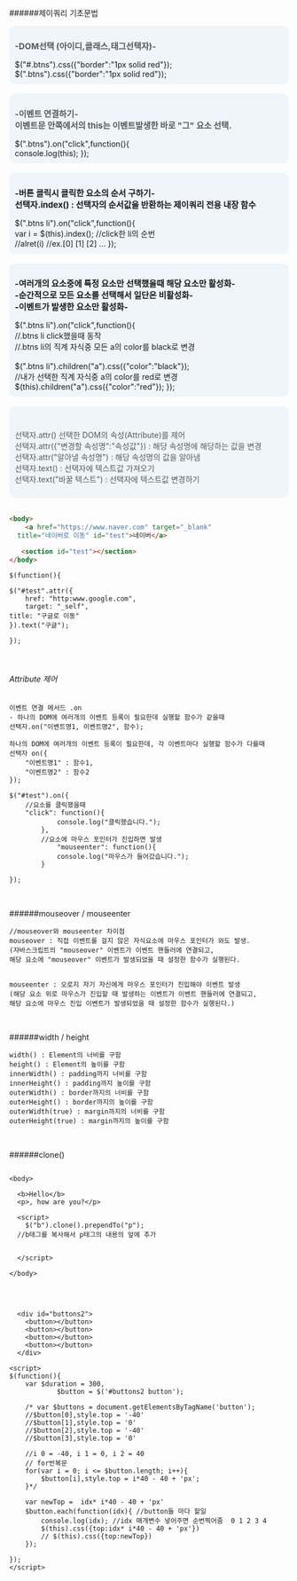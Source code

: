 ######제이쿼리 기초문법


<div style="font-size:14px;background:#EFF5FB;padding:10px;border-radius:10px">
<p style="font-size:15px;font-weight:bold;color:#585858">
-DOM선택 (아이디,클래스,태그선택자)-</p>
$("#.btns").css({"border":"1px solid red"});
<br>
$(".btns").css({"border":"1px solid red"});

</div>


<br>


<div style="font-size:14px;background:#EFF5FB;padding:10px;border-radius:10px">
<p style="font-size:15px;font-weight:bold;color:#585858">
-이벤트 연결하기-
<br>이벤트문 안쪽에서의 this는 이벤트발생한 바로 "그" 요소 선택.
</p>
$(".btns").on("click",function(){
	<br>
  console.log(this);
});
</div>


<br>


<div style="font-size:14px;background:#EFF5FB;padding:10px;border-radius:10px">
<p style="font-size:15px;font-weight:bold;">
-버튼 클릭시 클릭한 요소의 순서 구하기-
<br>선택자.index() : 선택자의 순서값을 반환하는 제이쿼리 전용 내장 함수
</p>
$(".btns li").on("click",function(){
<br>	var i = $(this).index(); //click한 li의 순번
<br>	//alret(i) //ex.[0] [1] [2] ...
});
</div>


<br>


<div style="font-size:14px;background:#EFF5FB;padding:10px;border-radius:10px">
<p style="font-size:15px;font-weight:bold;">
-여러개의 요소중에 특정 요소만 선택했을때 해당 요소만 활성화-
<br>-순간적으로 모든 요소를 선택해서 일단은 비활성화-
<br>-이벤트가 발생한 요소만 활성화-

</p>
$(".btns li").on("click",function(){
  <br>//.btns li click했을때 동작
	<br>//.btns li의 직계 자식중 모든 a의 color를 black로 변경
  <br>
	<br>$(".btns li").children("a").css({"color":"black"});
	<br>//내가 선택한 직계 자식중 a의 color를 red로 변경
	<br>$(this).children("a").css({"color":"red"});
});
</div>


<br>


<div style="font-size:14px;background:#EFF5FB;padding:10px;border-radius:10px">
<p style="font-size:14px;color:#585858">
<br>선택자.attr() 선택한 DOM의 속성(Attribute)를 제어
<br>선택자.attr({"변경할 속성명":"속성값"}) : 해당 속성명에 해당하는 값을 변경
<br>선택자.attr("알아낼 속성명") : 해당 속성명의 값을 알아냄
<br>선택자.text() : 선택자에 텍스트값 가져오기
<br>선택자.text("바꿀 텍스트") : 선택자에 텍스트값 변경하기
</p>
</div>
<br>


```html
<body>
	<a href="https://www.naver.com" target="_blank" 
  title="네이버로 이동" id="test">네이버</a>

   <section id="test"></section>
</body>
```


```Jquery
$(function(){

$("#test".attr({
	href: "http:www.google.com",
	target: "_self",
title: "구글로 이동"
}).text("구글");

});
```


<br>


###### Attribute 제어


```jQery
이벤트 연결 메서드 .on
- 하나의 DOM에 여러개의 이벤트 등록이 필요한데 실행할 함수가 같을때 
선택자.on("이벤트명1, 이벤트명2", 함수);

하나의 DOM에 여러개의 이벤트 등록이 필요한데, 각 이벤트마다 실행할 함수가 다를때 
선택자 on({
	"이벤트명1" : 함수1,
	"이벤트명2" : 함수2
});

$("#test").on({
	//요소를 클릭했을때
	"click": function(){
			console.log("클릭했습니다.");
		},
		//요소에 마우스 포인터가 진입하면 발생
			"mouseenter": function(){
			console.log("마우스가 들어갔습니다.");
		}
	
});
```


<br>


######mouseover / mouseenter
```jquery
//mouseover와 mouseenter 차이점
mouseover : 직접 이벤트를 걸지 않은 자식요소에 마우스 포인터가 와도 발생.
(자바스크립트의 "mouseover" 이벤트가 이벤트 핸들러에 연결되고, 
해당 요소에 "mouseover" 이벤트가 발생되었을 때 설정한 함수가 실행된다.


mouseenter : 오로지 자기 자신에게 마우스 포인터가 진입해야 이벤트 발생
(해당 요소 위로 마우스가 진입할 때 발생하는 이벤트가 이벤트 핸들러에 연결되고, 
해당 요소에 마우스 진입 이벤트가 발생되었을 때 설정한 함수가 실행된다.)

```


<br>


######width / height 


```jquery
width() : Element의 너비를 구함
height() : Element의 높이를 구함
innerWidth() : padding까지 너비를 구함
innerHeight() : padding까지 높이를 구함
outerWidth() : border까지의 너비를 구함
outerHeight() : border까지의 높이를 구함
outerWidth(true) : margin까지의 너비를 구함
outerHeight(true) : margin까지의 높이를 구함
```



<br>


######clone()


```jquery

<body>

  <b>Hello</b>
  <p>, how are you?</p>

  <script>
    $("b").clone().prependTo("p");
  //b태그를 복사해서 p태그의 내용의 앞에 추가


  </script>

</body>
```


<br>


```jquery

  <div id="buttons2">
    <button></button>
    <button></button>
    <button></button>
    <button></button>
  </div>

<script>
$(function(){
	var $duration = 300,
			$button = $('#buttons2 button');

	/* var $buttons = document.getElementsByTagName('button');
	//$button[0],style.top = '-40'
	//$button[1],style.top = '0'
	//$button[2],style.top = '-40'
	//$button[3],style.top = '0'

	//i 0 = -40, i 1 = 0, i 2 = 40
	// for반복문
	for(var i = 0; i <= $button.length; i++){
		$button[i],style.top = i*40 - 40 + 'px';
	}*/

	var newTop =  idx* i*40 - 40 + 'px'
	$button.each(function(idx){ //button들 마다 할일
		console.log(idx); //idx 매개변수 넣어주면 순번찍어줌  0 1 2 3 4
		$(this).css({top:idx* i*40 - 40 + 'px'}) 
		// $(this).css({top:newTop}) 
	});

});
</script>

```